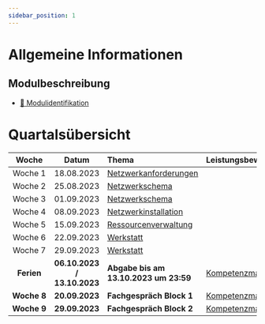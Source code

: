 ```yaml
---
sidebar_position: 1
---
```


# Allgemeine Informationen

## Modulbeschreibung

- [:paperclip: Modulidentifikation](https://www.modulbaukasten.ch/module/231/1/de-DE?title=Datenschutz-und-Datensicherheit-anwenden)

# Quartalsübersicht

|         Woche          |             Datum             | Thema                                             | Leistungsbewertung |
| :--------------------: | :---------------------------: | :------------------------------------------------ | :----------------- |
|     Woche&nbsp;1       |          18.08.2023           | [Netzwerkanforderungen](./category/grundlagen)|
|     Woche&nbsp;2       |          25.08.2023           | [Netzwerkschema](./category/)             |
|     Woche&nbsp;3       |          01.09.2023           | [Netzwerkschema](./category/)     |
|     Woche&nbsp;4       |          08.09.2023           | [Netzwerkinstallation ](./category/) |
|     Woche&nbsp;5       |          15.09.2023           | [Ressourcenverwaltung](./category/lizenzen)    |
|     Woche&nbsp;6       |          22.09.2023           | [Werkstatt](./category/)               |
|     Woche&nbsp;7       |          29.09.2023           | [Werkstatt](./category/)               |
|     **Ferien**         |  **06.10.2023 / 13.10.2023**  |  **Abgabe bis am 13.10.2023 um 23:59** |[Kompetenzmatrix] |     
|   **Woche&nbsp;8**     |         **20.09.2023**        |  **Fachgespräch Block 1** | [Kompetenzmatrix]| 
|   **Woche&nbsp;9**     |        **29.09.2023**         |  **Fachgespräch Block 2** | [Kompetenzmatrix]| 

[Lernjournal]: ./02%20beurteilungen/Lernjournal.md
[Kompetenzmatrix]: ./02%20beurteilungen/Kompetenzmatrix.md